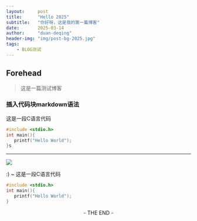 ```yaml
---
layout:     post
title:      "Hello 2025"
subtitle:   "你好呀，这是我的第一篇博客"
date:       2025-03-14
author:     "duan-deqing"
header-img: "img/post-bg-2025.jpg"
tags:
    - BLOG测试
---
```


## Forehead
> 这是一篇测试博客

### 插入代码块markdown语法

这是一段C语言代码
 ```c
#include <stdio.h>
int main(){
    printf("Hello World");
}s
 ```
<hr>

![](/img/in-post/2025-03-14-hello-2025/post-bg-2025.jpg)

:) ~
这是一段C语言代码
 ```c
#include <stdio.h>
int main(){
    printf("Hello World");
}
 ```
<p style="text-align: center"> - THE END - </p>
